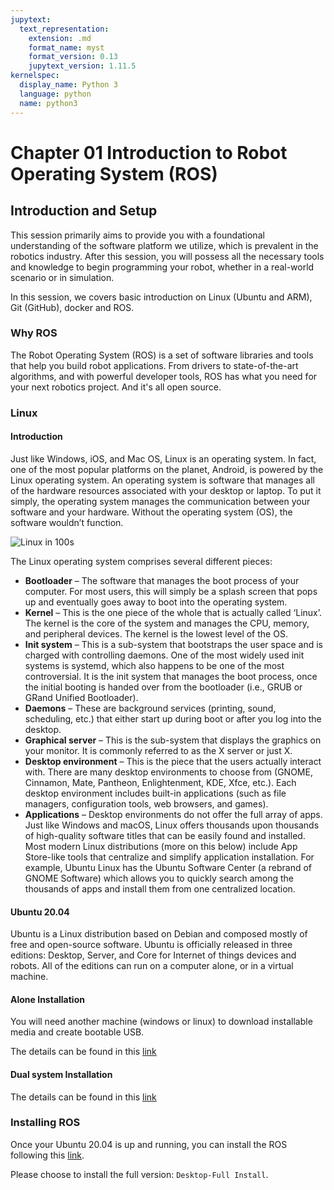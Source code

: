 ```yaml
---
jupytext:
  text_representation:
    extension: .md
    format_name: myst
    format_version: 0.13
    jupytext_version: 1.11.5
kernelspec:
  display_name: Python 3
  language: python
  name: python3
---
```



# Chapter 01 Introduction to Robot Operating System (ROS)

## Introduction and Setup

This session primarily aims to provide you with a foundational understanding of the software platform we utilize, which is prevalent in the robotics industry. 
After this session, you will possess all the necessary tools and knowledge to begin programming your robot, whether in a real-world scenario or in simulation.

In this session, we covers basic introduction on Linux (Ubuntu and ARM), Git (GitHub), docker and ROS.

### Why ROS
The Robot Operating System (ROS) is a set of software libraries and tools that help you build robot applications. 
From drivers to state-of-the-art algorithms, and with powerful developer tools, ROS has what you need for your next robotics project. 
And it's all open source. 


### Linux

#### Introduction
Just like Windows, iOS, and Mac OS, Linux is an operating system. In fact, one of the most popular platforms on the planet, Android, is powered by the Linux operating system. An operating system is software that manages all of the hardware resources associated with your desktop or laptop. To put it simply, the operating system manages the communication between your software and your hardware. Without the operating system (OS), the software wouldn’t function.

![Linux in 100s](https://youtu.be/rrB13utjYV4)

The Linux operating system comprises several different pieces:

*   **Bootloader** –  The software that manages the boot process of your computer. For most users, this will simply be a splash screen that pops up and eventually goes away to boot into the operating system.
*   **Kernel** – This is the one piece of the whole that is actually called ‘Linux’. The kernel is the core of the system and manages the CPU, memory, and peripheral devices. The kernel is the lowest level of the OS.
*   **Init system** – This is a sub-system that bootstraps the user space and is charged with controlling daemons. One of the most widely used init systems is systemd, which also happens to be one of the most controversial. It is the init system that manages the boot process, once the initial booting is handed over from the bootloader (i.e., GRUB or GRand Unified Bootloader).
*   **Daemons** – These are background services (printing, sound, scheduling, etc.) that either start up during boot or after you log into the desktop.
*   **Graphical server** – This is the sub-system that displays the graphics on your monitor. It is commonly referred to as the X server or just X.
*   **Desktop environment** – This is the piece that the users actually interact with. There are many desktop environments to choose from (GNOME, Cinnamon, Mate, Pantheon, Enlightenment, KDE, Xfce, etc.). Each desktop environment includes built-in applications (such as file managers, configuration tools, web browsers, and games).
*    **Applications** – Desktop environments do not offer the full array of apps. Just like Windows and macOS, Linux offers thousands upon thousands of high-quality software titles that can be easily found and installed. Most modern Linux distributions (more on this below) include App Store-like tools that centralize and simplify application installation. For example, Ubuntu Linux has the Ubuntu Software Center (a rebrand of GNOME Software) which allows you to quickly search among the thousands of apps and install them from one centralized location.


#### Ubuntu 20.04
Ubuntu is a Linux distribution based on Debian and composed mostly of free and open-source software. Ubuntu is officially released in three editions: Desktop, Server, and Core for Internet of things devices and robots. All of the editions can run on a computer alone, or in a virtual machine.

#### Alone Installation
You will need another machine (windows or linux) to download installable media and create bootable USB. 

The details can be found in this [link](https://phoenixnap.com/kb/install-ubuntu-20-04)


#### Dual system Installation
The details can be found in this [link](https://linuxconfig.org/how-to-install-ubuntu-20-04-alongside-windows-10-dual-boot)


### Installing ROS

Once your Ubuntu 20.04 is up and running, you can install the ROS following this [link](http://wiki.ros.org/noetic/Installation/Ubuntu).

Please choose to install the full version: `Desktop-Full Install`.




<!-- 




### What do we do?

## Competition

### RoboMaster University AI Challenge

#### ICRA 2018
#### ICRA 2019
#### ICRA 2020
#### ICRA 2021

## Research

### Engineering

#### Area of Interests
#### Eligibility
#### Potential Topics




### AI
#### Area of Interests
#### Eligibility
#### Potential Topics
##### Epistemic Planning -->








<!-- ## Learning outcomes

````{margin}
```{admonition} Video byte: Introduction to MDPs
<iframe width="248" height="141" src="https://www.youtube.com/embed/UwjvpYrCUZ0" title="Value iteration" frameborder="1" allow="accelerometer; autoplay; clipboard-write; encrypted-media; gyroscope; picture-in-picture" allowfullscreen></iframe>
```
````

The learning outcomes of this chapter are:

1.  Define 'Markov Decision Process'.  

2. Identify situations in which Markov Decisions Processes (MDPs) are a suitable model of a problem.
   
3.  Compare MDPs to model of classical planning

4.  Explain how Bellman equations are solutions to MDP problems -->
<!-- 
## Chapter Overview

````{margin}
```{admonition} Video byte: MDPs -- An intuition
<iframe width="248" height="141" src="https://www.youtube.com/embed/UwjvpYrCUZ0?start=70s" title="Value iteration" frameborder="1" allow="accelerometer; autoplay; clipboard-write; encrypted-media; gyroscope; picture-in-picture" allowfullscreen></iframe>
```
````

Classical planning algorithms assume that action are deterministic. *Markov Decision Processes* (MDPs) remove the assumption of deterministic events and instead assume that each action could have multiple outcomes, with each outcome associated with a probability.

For example:

-   Flipping a coin has two outcomes: heads ($\frac{1}{2}$) and tails
    ($\frac{1}{2}$)
-   Rolling two dices together has twelve outcomes: 2 ($\frac{1}{36}$),
    3 ($\frac{1}{18}$), 4 ($\frac{3}{36}$), ..., 12 ($\frac{1}{36}$)
-   When trying to pick up an object with a robot arm, there could be
    two outcomes: successful ($\frac{4}{5}$) and unsuccessful
    ($\frac{1}{5}$)
-   When we connect to a web server, there is a 1% chance that the document we are requesting will not exist (404 error) and 99% it will exist.

MDPs have been successfully applied to planning in many domains: robot navigation, planning which areas of a mine to dig for minerals, treatment for patients, maintenance scheduling on vehicles, and many others.

## Markov Decision Processes

````{margin}
```{admonition} Video byte: MDPs -- A definition
<iframe width="248" height="141" src="https://www.youtube.com/embed/UwjvpYrCUZ0?start=229s" title="Value iteration" frameborder="1" allow="accelerometer; autoplay; clipboard-write; encrypted-media; gyroscope; picture-in-picture" allowfullscreen></iframe>
```
````

:::{admonition} Definition -- Markov Decision Process

A **Markov Decision Processes** (MDP) is a  *fully observable, probabilistic* state model. The most common formulation of MDPs is a **Discounted-Reward Markov Decision
Process**. A discount-reward MDP  is a tuple $(S, s_0, A, P, r, \gamma)$ containing:

-   a state space $S$

-   initial state $s_0 \in S$

-   actions $A(s) \subseteq A$ applicable in each state $s \in S$

-   **transition probabilities** $P_a(s' \mid s)$ for $s \in S$ and
    $a \in A(s)$

-   **rewards** $r(s,a,s')$ positive or negative of transitioning from
    state $s$ to state $s'$ using action $a$

-   a **discount factor** $0 \leq \gamma < 1$
:::

What is different between an MDP and the models from classical planning? There are four main differences:

-   The transition function is not deterministic. Each action has a probability of $P_a(s' \mid s)$ of ending in state $s'$ if $a$ is executed in the state $s$, whereas in classical planning, the outcome of each action is known in advance.

-   There are no goal states. Each action receives a reward when applied. The value of the reward is dependent on the state in which it is applied.

-   There are no action costs. Actions costs are modelled as negative rewards.

-   We have a *discount factor*.

````{margin}
```{admonition} Video byte: Discounted rewards
<iframe width="248" height="141" src="https://www.youtube.com/embed/UwjvpYrCUZ0?start=430s" title="Value iteration" frameborder="1" allow="accelerometer; autoplay; clipboard-write; encrypted-media; gyroscope; picture-in-picture" allowfullscreen></iframe>
```
````

The **discount factor**  determines how much a future reward should be discounted compared to a current reward.

For example, would you prefer \$100 today or \$100 in a year's time? We (humans) often *discount* the future and place a higher value on nearer-term rewards.

Assume our agent receives rewards $r_1, r_2, r_3, r_4, \ldots$ in that order. If $\gamma$ is the discount factor, then the discounted reward is:

$$
 \begin{array}{lll}
  V & = & r_1 + \gamma r_2 + \gamma^2 r_3 + \gamma^3 r_4 + \ldots\\
    & = & r_1 + \gamma(r_2 + \gamma(r_3 + \gamma(r_4 + \ldots)))
 \end{array}
$$

If $V_t$ is the value received at time-step $t$, then $V_t = r_t + \gamma V_{t+1}$. So, the further away a reward is from the start state $s_0$, the less actual reward we will receive from it.

In an MDP, a discount reward must be strictly less than 1. Later, we will see why this is important.

```{code-cell} ipython3
:tags: [remove-cell]

from myst_nb import glue
from gridworld import GridWorld
from contested_crossing import ContestedCrossing

gridworld = GridWorld()
gridworld_image = gridworld.visualise()
glue("gridworld_image", gridworld_image, display=False)

ccross = ContestedCrossing()
ccross_image = ccross.visualise(title="Initial Positions")
glue("ccross_image", ccross_image, display=False)
```


:::{admonition} Example MDP: Grid World

An agent is in the bottom left cell of a grid. The grey cell is a wall. The two coloured cells give a *reward*. There is a reward of 1 of being in the top-right (green) cell, but a negative value of -1 for the cell immediately below (red).

```{glue:} gridworld_image

```

But! Things can go wrong --- sometimes the effects of the actions are not what we want:

-   If the agent tries to move north, 80$\%$ of the time, this works as planned (provided the wall is not in the way)

-   10$\%$ of the time, trying to move north takes the agent west (provided the wall is not in the way);

-   10$\%$ of the time, trying to move north takes the agent east (provided the wall is not in the way)

-   If the wall is in the way of the cell that would have been taken, the agent stays in the current cell.

The task is to navigate from the start cell in the bottom left to maximise the expected reward. What would the best sequence of actions be for this problem?
:::

:::{admonition} Example MDP 2: Contested Crossing

An agent (a ship), denoted using ; is at the south shore of a body of water. It may sail between points on the hexagonal grid where the terrain is water (pale grey), but not on land (pale yellow), choosing a different direction at each step (West, North-West, North-East, East, South-East or South-West). There is a reward of 10 for reaching the north shore, but a negative value of -10 for sinking on the way.

SHIP_SYMBOL = "\u03e1" 
BATTERY_SYMBOL = "\u273A"

```{glue:} ccross_image

```

At the closest point of the north shore is an enemy, denoted using the âœº character. The enemy will shoot at the ship when it is in areas of danger (yellow or red stars). It will do so once for each step. THerefore, the enemy's behaviour is completely determined and no choice needs to be made. 

In locations with yellow or red stars, the ship may also shoot at the enemy, but it cannot do so and turn at the same time. If it chooses to shoot, it will continue sailing in the same direction. 


-   In areas of low danger (yellow), a shot will damage the target 10$\%$ of the time (either the ship firing at the enemy, or the enemy firing at the ship).

-   In areas of high danger (red), a shot will damage the target 99$\%$ of the time.

-   When the ship is damaged, it has a chance of failing to move in its step. At full health, the ship moves successfully 100$\%$ of the time, with  damage leve 1 it moves successfully 67$\%$ and at  damage level 2, 33$\%$; and at damage level 3 , it sinks.

-   When the enemy is at damage level 1, there is no change in its behaviour. When it is at damage level 2 it is destroyed. At this point the ship is in no further danger.

The ship can observe the the entire state: it's location, the enemy location, it's own health, and the health of the enemy.

In this task, the agent again has the problem of navigating to a place where a reward can be gained, but there is extra complexity in deciding the best plan. There are multiple different high reward end states and low reward end states. There are paths to the reward which are slow, but guarantee acheiving the high reward, and there are other paths which are faster, but more risky.
:::

:::{admonition} Example MDP model
*Probabilistic PDDL* is one way to represent an MDP. It extends PDDL with a few additional constructs. Of most relevance is that outcomes can be associated with probabilities. The following describes the "Bomb and Toilet" problem, in which one of two packages contains a bomb. The bomb can be diffused by dunking it into a toilet, but there is a 0.05 probability of the bomb clogging the toilet.

```
(define (domain gridworld)

    (:requirements :conditional-effects :probabilistic-effects)

    (:predicates (bomb-in-package ?pkg) (toilet-clogged) (bomb-defused))

    (:action dunk-package
     :parameters (?pkg)
     :effect (and (when (bomb-in-package ?pkg) (bomb-defused))
             (probabilistic 0.05 (toilet-clogged))))
```
:::

MDPs can also be expressed as code, rather than just as a model. An algorithm for solving the MDP creates an instance of a class and obtains the information that it requires to solve it.

:::{admonition} Example MDP model as Python code: Grid World
First, we have an interface that defines what an MDP is:

```
class MDP:
    """ Return all states of this MDP """
    def get_states(self):
        abstract

    """ Return all actions with non-zero probability from this state """
    def get_actions(self, state):
        abstract

    """ Return all non-zero probability transitions for this action
        from this state, as a list of (state, probability) pairs
    """
    def get_transitions(self, state, action):
        abstract

    """ Return the reward for transitioning from state to
        nextState via action
    """
    def get_reward(self, state, action, next_state):
        abstract

    """ Return true if and only if state is a terminal state of this MDP """
    def is_terminal(self, state):
        abstract

    """ Return the discount factor for this MDP """
    def get_discount_factor(self):
        abstract

    """ Return the initial state of this MDP """
    def get_initial_state(self):
        abstract

    """ Return all goal states of this MDP """
    def get_goal_states(self):
        abstract
```

Then, we need to implement this interface to create an MDP. Below is the implementation for `getTransitions` and `getReward` for GridWorld:

```
class GridWorld(MDP):

    ...

    def get_transitions(self, state, action):
        transitions = []

        if state == self.TERMINAL:
            if action == self.TERMINATE:
                return [(self.TERMINAL, 1.0)]
            else:
                return []

        # Probability of not slipping left or right
        straight = 1 - (2 * self.noise)

        (x, y) = state
        if state in self.get_goal_states().keys():
            if action == self.TERMINATE:
                transitions += [(self.TERMINAL, 1.0)]

        elif action == self.UP:
            transitions += self.valid_add(state, (x, y + 1), straight)
            transitions += self.valid_add(state, (x - 1, y), self.noise)
            transitions += self.valid_add(state, (x + 1, y), self.noise)

        elif action == self.DOWN:
            transitions += self.valid_add(state, (x, y - 1), straight)
            transitions += self.valid_add(state, (x - 1, y), self.noise)
            transitions += self.valid_add(state, (x + 1, y), self.noise)

        elif action == self.RIGHT:
            transitions += self.valid_add(state, (x + 1, y), straight)
            transitions += self.valid_add(state, (x, y - 1), self.noise)
            transitions += self.valid_add(state, (x, y + 1), self.noise)

        elif action == self.LEFT:
            transitions += self.valid_add(state, (x - 1, y), straight)
            transitions += self.valid_add(state, (x, y - 1), self.noise)
            transitions += self.valid_add(state, (x, y + 1), self.noise)

        # Merge any duplicate outcomes
        merged = defaultdict(lambda: 0.0)
        for (state, probability) in transitions:
            merged[state] = merged[state] + probability

        transitions = []
        for outcome in merged.keys():
            transitions += [(outcome, merged[outcome])]

        return transitions

    def valid_add(self, state, new_state, probability):
        # If the next state is blocked, stay in the same state
        if probability == 0.0:
            return []

        if new_state in self.blocked_states:
            return [(state, probability)]

        # Move to the next space if it is not off the grid
        (x, y) = new_state
        if x >= 0 and x < self.width and y >= 0 and y < self.height:
            return [((x, y), probability)]

        # If off the grid, state in the same state
        return [(state, probability)]

    def get_reward(self, state, action, new_state):
        reward = 0.0
        if state in self.get_goal_states().keys() and new_state == self.TERMINAL:
            reward = self.get_goal_states().get(state)
        else:
            reward = self.action_cost
        step = len(self.episode_rewards)
        self.episode_rewards += [reward * (self.discount_factor ** step)]
        return reward
```
:::

Let's break this down into its parts:

- The state space $s$ here is the location of the robot in Cartesian coordinates: $(x,y)$, where $x$ is the column and $y$ the row. The state space is the set of all possible coordinates from $(0,0)$ to $(3,2)$, as well as a special state called $Terminal$ from which we cannot escape and transitioning to it has no reward. We can expand the state space to be larger.

- The initial state $s_0$ is the location $(0,0)$ in the bottom left. 

- The actions are *Up*, *Down*, *Left*, and *Right*, as well as the special action *Terminate*, which transitions into the *Terminal* state from a goal state.

- ``getTransitions`` defines the transition probabilities. For example, we can see that if the action is *Left*, then there are three possible transitions: to the left with 0.8 probability, and either up or down with 0.1 probability each. The method ``validAdd`` ensures that if we agent cannot go in that direction due to a wall, it remains in the current state for its outcome.

- The reward is modelled as receiving +1 or -1 for exiting a goal state and transitioning into the terminal state. We will see later that this models our desire that the goal states have the value of 1 and -1 respectively.

- Finally, the discount factor is simply a parameter to the MDP in this code, with default value 0.9.

In later chapters, we will see how to use these code-based models in several ways, including both model-based and model-free methods.

(sec:mdps:policies)=
## Policies

````{margin}
```{admonition} Video byte: Policies
<iframe width="248" height="141" src="https://www.youtube.com/embed/UwjvpYrCUZ0?start=610s" title="Value iteration" frameborder="1" allow="accelerometer; autoplay; clipboard-write; encrypted-media; gyroscope; picture-in-picture" allowfullscreen></iframe>
```
````

The planning problem for discounted-reward MDPs is different to that of classical planning because the actions are non-deterministic. Instead of a sequence of actions, an MDP produces a *policy*.

:::{admonition} Definition -- Policy
A **policy** $\pi$ is a function that tells an agent which is the best action to choose in each state. A policy can be *deterministic* or *stochastic*.
:::


(sec:mdp:deterministic-vs-stochastic-policies)=
### Deterministic vs. stochastic policies

A *deterministic policy* $\pi : S \rightarrow A$ is a function that maps states to actions. It specifies which action to choose in every possible state. Thus, if we are in state $s$, our agent should choose the action defined by $\pi(s)$.
A graphical representation of the policy for Grid World is:

```{code-cell} ipython3
:tags: [remove-input]

from gridworld import GridWorld
from value_iteration import ValueIteration
from tabular_value_function import TabularValueFunction

gridworld = GridWorld()
values = TabularValueFunction()
ValueIteration(gridworld, values).value_iteration(max_iterations=100)
policy = values.extract_policy(gridworld)
gridworld.visualise_policy(policy, "")
```

So, in the initial state (bottom left cell), following this policy the agent should go up. If it accidently slips right, it should go left again to return to the initial state.

Of course, agents do not work with graphical policies. The output from a planning algorithm would be a dictionary-like object or a function that takes a state and returns an action.

A *stochastic policy* $\pi : S \times A \rightarrow \mathbb{R}$ specifies the *probability distribution* from which an agent should select an action. Intuitively, $\pi(s,a)$ specifies the probability that action $a$ should be executed in state $s$.

To execute a stochastic policy, we could just take the action with the maximum $\pi(s,a)$. However, in some domains, it is better to select an action based on the probability distribution; that is, choose the action probabilistically such that actions with higher probability are chosen proportionally to their relative probabilities.

We will focus mostly on  deterministic policies, but stochastic policies have their place when we discuss [policy gradient methods](sec:policy-based:policy-gradients).

### Representing policies

Policies can be represented in several ways, but all have the same basic interface: the ability to update the policy and the ability to get an action for a state (in a deterministic policy) or get the value or probability of playing an action (in a stochastic policy):

```{code-cell} ipython3
:load: ../python_code/policy.py

```

The simplist way to represent a policy is a tabular policy, which keeps a table that maps from each state to the action for that state. We implement this as a dictionary in Python:

```{code-cell} ipython3
:load: ../python_code/tabular_policy.py

```

As we see later in the section on [policy gradients](sec:policy-based:policy-gradients), policies can be represented using other means, such as machine learning models, which do not require us to keep an explicit answer for every state.

(sec:mdps:bellman-equation)=
## Optimal Solutions for MDPs

````{margin}
```{admonition} Video byte: Expected discounted reward
<iframe width="248" height="141" src="https://www.youtube.com/embed/UwjvpYrCUZ0?start=1139s" title="Value iteration" frameborder="1" allow="accelerometer; autoplay; clipboard-write; encrypted-media; gyroscope; picture-in-picture" allowfullscreen></iframe>
```
````

For discounted-reward MDPs, optimal solutions maximise the *expected discounted accumulated reward* from the initial state $s_0$. But what is the expected discounted accumulated reward?

(defn:expected-discounted-reward)=
:::{admonition} Definition -- Expected discounted reward
The **expected discounted reward** from $s$ for a policy $\pi$ is:

$$
V^{\pi}(s) = E_{\pi}[\sum_{i} \gamma^i r(s_i, a_i, s_{i+1}) \mid s_0 = s, a_i = \pi(s_i)]
$$

So, $V^{\pi}(s)$ defines the expected value of following the policy $\pi$ from state $s$.
:::

For our Grid World example, assuming only the -1 and +1 states have rewards, the expected value is:

$$
\begin{array}{lll}
   & \gamma^5 \times 1 \times (0.8^5) & \textrm{(optimal movement)}\\
 + &  \gamma^7 \times 1 \times (0.8^7) & \textrm{(first move only fails)}\\
 + & \ldots                             \textrm{(etc.)}
\end{array}
$$

````{margin}
```{admonition} Video byte: Bellman equation
<iframe width="248" height="141" src="https://www.youtube.com/embed/UwjvpYrCUZ0?start=1512s" title="Value iteration" frameborder="1" allow="accelerometer; autoplay; clipboard-write; encrypted-media; gyroscope; picture-in-picture" allowfullscreen></iframe>
```
````

:::{admonition} Definition -- Bellman equation
The **Bellman equation**, identified by Richard Bellman, describes the
condition that must hold for a policy to be optimal. The Bellman equation is defined recursively
as:

$$
V(s) = \max_{a \in A(s)} \sum_{s' \in S} P_a(s' \mid s)\ [r(s,a,s') + \gamma\  V(s')]
$$
:::

Therefore, $V$ is optimal **if** for all states $s$, $V(s)$ describes the total discounted reward for taking the action with the highest reward over an indefinite/infinite horizon.

Let's break this down:

$$
V(s) = \overbrace{\max_{a \in A(s)}}^{\text{best action from $s$}} \overbrace{\underbrace{\sum_{s' \in S}}_{\text{for every state}} P_a(s' \mid s) [\underbrace{r(s,a,s')}_{\text{immediate reward}} + \underbrace{\gamma}_{\text{discount factor}} \cdot  \underbrace{V(s')}_{\text{value of } s'}]}^{\text{expected reward of executing action $a$ in state $s$}}
$$

First, we calculate the expected reward for each action. The reward of an action is: the sum of the immediate reward for all states possibly resulting from that action plus the discounted  future reward of those states. The discounted future reward is the $\gamma$ (discount reward) times the value of $s'$, where $s'$ is the state that we end up in. However, because we can end up in multiple states, we must multiple the reward by the probability of it happening: $P_a(s' \mid s)$.

Second, the value $V(s)$ is the value of the action with the maximum the expected reward. This is because the Bellman equation assumes that once we know the best states, we will always take the action that leads to the best state.

Bellman equations can be described slightly differently, using what are known as *$Q$-values*.

If $V(s)$ is the expected value of being in state $s$ and acting optimally according to our policy, then we can also describe the *Q-value* of being in a state $s$, choosing action $a$ and then acting optimally according to our policy as.

:::{admonition} Definition -- Q-value
The **Q-value** for action $a$ in state $s$ is defined as:

$$
Q(s,a) = \sum_{s' \in S} P_a(s' \mid s)\ [r(s,a,s') + \gamma\  V(s') ]
$$

This represents the value of choosing action $a$ in state $s$ and then following this same policy until termination.
:::

This is just the expression inside the $\max$ expression in the Bellman equation. Using this, we can then Bellman equation then defined as: 

$$
V(s) = \max_{a \in A(s)} Q(s,a)
$$

The two definitions are equivalent, and you may seem them defined in both ways. However, when we move onto Q-learning later, we will use $Q$-values more explicitly.


(sec:mdps:policy-extraction)=
## Policy extraction

````{margin}
```{admonition} Video byte: Policy extraction
<iframe width="248" height="141" src="https://www.youtube.com/embed/UwjvpYrCUZ0?start=3554s" title="Value iteration" frameborder="1" allow="accelerometer; autoplay; clipboard-write; encrypted-media; gyroscope; picture-in-picture" allowfullscreen></iframe>
```
````

Given a value function $V$, how should we then select the action to play in a given state? It is reasonably straightforward: select the action that maximises our expected utility!

So, if the value function $V$ is optimal, we can select the action with the highest expected reward using:

$$\pi(s) = \text{argmax}_{a \in A(s)} \sum_{s' \in S} P_a(s' \mid s)\ [r(s,a,s') + \gamma\  V(s')]$$

This is known as *policy extraction*, because it extracts a policy for a value function (or Q-function). This can be calculated 'on the fly' at runtime, or we can extract a policy beforehand and use this.

Alternatively, given a Q-function instead of a value function, we can use:

$$\pi(s) = \text{argmax}_{a \in A(s)} Q(s,a)$$ 

This is simpler than using the value functions because we do not need to sum over the set of
possible output states, but we need to store $|A| \times |S|$ values in a Q-function, but just $|S|$ values in a value function.

### Implementation

Policy extraction takes a value function and extracts a tabular policy. In this implementation, we extract a tabular policy using policy extraction from a value function:

```{code-cell} ipython3
:load: ../python_code/value_function.py

```

For each state, we find the best action in the state (the action that maximises the Q-value from that state); and for that state, we set that max action as the action to select in that state.

(sec:mdps:pomdps)=
## Partially Observable MDPs

MDPs assume that the agent always knows exactly what state it is in --- the problem is fully-observable. However, this is not valid for many tasks; e.g.Â an unmanned aerial vehicle searching in a earthquake zone for survivors will by definition not know the location of survivors; a card-playing agent playing solitaire will not know the cards that are face-down;, etc.

:::{admonition} Definition -- Partially-observable MDP
**Partially-observable MDPs** (POMDPs) relax the assumption of
full-observability. A POMDP is defined as:

-   states $s \in S$

-   actions $A(s) \subseteq A$

-   transition probabilities $P_a(s' \mid s)$ for $s \in S$ and $a \in A(s)$

-   initial **belief state** $b_0$

-   reward function $r(s,a,s')$

-   a set of possible observations $Obs$

-   a **sensor model** given by probabilities $O_a(o \mid s)$, $o \in Obs$
:::

The sensor model allows the agent to observe the environment. If an agent executes an action $a$, it has probability $O_a(o \mid s')$ of observing state $s'$.

Solving POMDPs is similar to solving MDPs. In fact, the same algorithms can be applied. The only difference is that we case the POMDP problem as a standard MDP problem with a new state space: each state is a **probability distribution** over the set $S$. Thus, each state of the
POMDP is a **belief state**, which defined the probability of being in each state $S$. This leads to an exponentially-larger state space, so POMDPs are typically harder problems to solve.

Like MDPs, solutions are policies that map belief states into actions. Optimal policies maximise the expected reward.

We will not cover this in detail in these notes. However, POMDPs are  a generalisation of MDPs, and they are more suited to practical solutions in  planning for autonomy than standard MDPs because it is unusual to always know the true state of the world in which an agent  is acting. -->